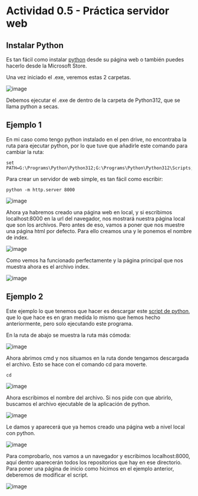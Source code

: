 # Actividad 0.5 - Práctica servidor web

## Instalar Python

Es tan fácil como instalar [python](https://www.python.org/downloads/) desde su página web o también puedes hacerlo desde la Microsoft Store.

Una vez iniciado el .exe, veremos estas 2 carpetas.

![image](https://github.com/user-attachments/assets/d20a6014-72f5-4329-a33c-0165f6ac0968)

Debemos ejecutar el .exe de dentro de la carpeta de Python312, que se llama python a secas.

## Ejemplo 1

En mi caso como tengo python instalado en el pen drive, no encontraba la ruta para ejecutar python, por lo que tuve que añadirle este comando para cambiar la ruta: 
````
set PATH=G:\Programs\Python\Python312;G:\Programs\Python\Python312\Scripts;%PATH%
````
Para crear un servidor de web simple, es tan fácil como escribir: 
````phyton
python -m http.server 8000
````

![image](https://github.com/user-attachments/assets/bf294fa4-6a47-4984-a4e8-5450d72a02fa)


Ahora ya habremos creado una página web en local, y si escribimos localhost:8000 en la url del navegador, nos mostrará nuestra página local que son los archivos. Pero antes de eso, vamos a poner que nos muestre una página html por defecto. Para ello creamos una y le ponemos el nombre de index.

![image](https://github.com/user-attachments/assets/54a8c138-f3da-4d40-b1f6-d3e1ee39ff7c)


Como vemos ha funcionado perfectamente y la página principal que nos muestra ahora es el archivo index.

![image](https://github.com/user-attachments/assets/5298170f-98aa-4bda-b7a6-f24017c02113)

## Ejemplo 2

Este ejemplo lo que tenemos que hacer es descargar este [script de python](https://gist.github.com/kabinpokhrel/6fd1275603e9d5f1e284be717cbd1bff#file-server-py), que lo que hace es en gran medida lo mismo que hemos hecho anteriormente, pero solo ejecutando este programa.

En la ruta de abajo se muestra la ruta más cómoda:

![image](https://github.com/user-attachments/assets/6c7ce604-a4f2-4a41-bbf2-604abca7148e)


Ahora abrimos cmd y nos situamos en la ruta donde tengamos descargada el archivo.
Esto se hace con el comando cd para moverte.

````
cd
````

![image](https://github.com/user-attachments/assets/70a0cc54-8633-469a-ae3a-3e1774ffaa4b)


Ahora escribimos el nombre del archivo. Si nos pide con que abrirlo, buscamos el archivo ejecutable de la aplicación de python.

![image](https://github.com/user-attachments/assets/fee9cd0d-f0a5-4354-986a-3ab15e1ee5b7)


Le damos y aparecerá que ya hemos creado una página web a nivel local con python.

![image](https://github.com/user-attachments/assets/08a0893d-ba2b-46f0-9c4e-bcd3206adbc9)


Para comprobarlo, nos vamos a un navegador y escribimos localhost:8000, aquí dentro aparecerán todos los repositorios que hay en ese directorio. Para poner una página de inicio como hicimos en el ejemplo anterior, deberemos de modificar el script.

![image](https://github.com/user-attachments/assets/d2762e22-f6b0-4532-9ed0-74486adb930d)
